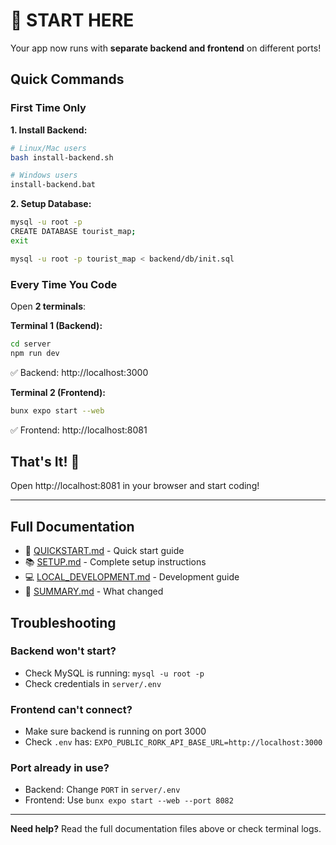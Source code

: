 # 🚀 START HERE

Your app now runs with **separate backend and frontend** on different ports!

## Quick Commands

### First Time Only

**1. Install Backend:**
```bash
# Linux/Mac users
bash install-backend.sh

# Windows users
install-backend.bat
```

**2. Setup Database:**
```bash
mysql -u root -p
CREATE DATABASE tourist_map;
exit

mysql -u root -p tourist_map < backend/db/init.sql
```

### Every Time You Code

Open **2 terminals**:

**Terminal 1 (Backend):**
```bash
cd server
npm run dev
```
✅ Backend: http://localhost:3000

**Terminal 2 (Frontend):**
```bash
bunx expo start --web
```
✅ Frontend: http://localhost:8081

## That's It! 🎉

Open http://localhost:8081 in your browser and start coding!

---

## Full Documentation

- 📖 [QUICKSTART.md](QUICKSTART.md) - Quick start guide
- 📚 [SETUP.md](SETUP.md) - Complete setup instructions  
- 💻 [LOCAL_DEVELOPMENT.md](LOCAL_DEVELOPMENT.md) - Development guide
- 📝 [SUMMARY.md](SUMMARY.md) - What changed

## Troubleshooting

### Backend won't start?
- Check MySQL is running: `mysql -u root -p`
- Check credentials in `server/.env`

### Frontend can't connect?
- Make sure backend is running on port 3000
- Check `.env` has: `EXPO_PUBLIC_RORK_API_BASE_URL=http://localhost:3000`

### Port already in use?
- Backend: Change `PORT` in `server/.env`
- Frontend: Use `bunx expo start --web --port 8082`

---

**Need help?** Read the full documentation files above or check terminal logs.
